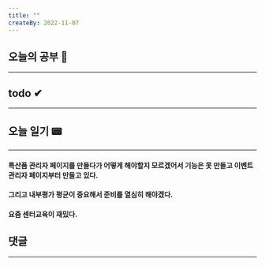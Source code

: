 ```yaml
---
title: ""
createBy: 2022-11-07
---
```

## 오늘의 공부 🎉
---
### 

## todo ✔
---
### 

## 오늘 일기 📟
---
#### 특산품 관리자 페이지를 만들다가 어떻게 해야할지 모르겠어서 기능은 못 만들고 이벤트 관리자 페이지부터 만들고 있다.
#### 그리고 내부평가 평균이 중요해서 준비를 열심히 해야겠다.
#### 요즘 센터교육이 재밌다.

## 댓글
---

<Comment />
